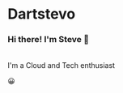 # Dartstevo
<h3>Hi there! I'm Steve <span class="wave">👋</span></h3>
<br>
I'm a Cloud and Tech enthusiast <p>😀</p>
<br>
<i class="fa-brands fa-linkedin"></i>

